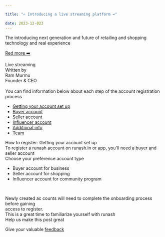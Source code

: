```yaml
---

title: "✍️ Introducing a live streaming platform ➡️"

date: 2023-12-023
---
```

The introducing next generation and future of retailing and shopping technology and real experience

[Red more ➡️](https)

Live streaming<br>
Written by <br> Ram Murmu<br>
Founder & CEO <br>
<br>
You can find information below about each step of the account registration process<br>
- [Getting your account set up](https://)
- [Buyer account](https://) 
- [Seller account](https://)
- [Influencer account](https://)
- [Additional info](https://)
- [Team](https://)

How to register: Getting your account set up<br>
To register a runash account on runash.in or app, you'll need a buyer and seller account<br>
Choose your preference account type<br>

- Buyer account for business <br>
- Seller account for shopping <br>
- Influencer account for community program 
<br>

Newly created ac
counts will need to complete the onboarding process before gaining<br>
access to register.<br>
This is a great time to familiarize yourself with runash<br>
Help us make this post great<br>

Give your valuable [feedback](https://)
